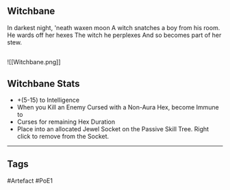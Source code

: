 ## Witchbane
In darkest night, 'neath waxen moon
A witch snatches a boy from his room.
He wards off her hexes
The witch he perplexes
And so becomes part of her stew.
##
![[Witchbane.png]]
## Witchbane Stats
- +(5-15) to Intelligence
- When you Kill an Enemy Cursed with a Non-Aura Hex, become Immune to
- Curses for remaining Hex Duration
- Place into an allocated Jewel Socket on the Passive Skill Tree. Right click to remove from the Socket.


---
## Tags
#Artefact
#PoE1